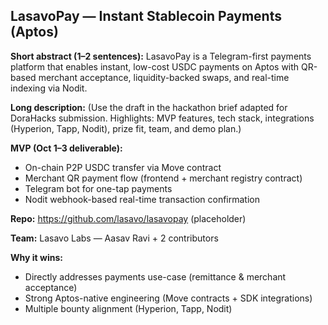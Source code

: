 ## LasavoPay — Instant Stablecoin Payments (Aptos)

**Short abstract (1–2 sentences):**
LasavoPay is a Telegram-first payments platform that enables instant, low-cost USDC payments on Aptos with QR-based merchant acceptance, liquidity-backed swaps, and real-time indexing via Nodit.

**Long description:**
(Use the draft in the hackathon brief adapted for DoraHacks submission. Highlights: MVP features, tech stack, integrations (Hyperion, Tapp, Nodit), prize fit, team, and demo plan.)

**MVP (Oct 1–3 deliverable):**
- On-chain P2P USDC transfer via Move contract
- Merchant QR payment flow (frontend + merchant registry contract)
- Telegram bot for one-tap payments
- Nodit webhook-based real-time transaction confirmation

**Repo:** https://github.com/lasavo/lasavopay (placeholder)

**Team:** Lasavo Labs — Aasav Ravi + 2 contributors

**Why it wins:**
- Directly addresses payments use-case (remittance & merchant acceptance)
- Strong Aptos-native engineering (Move contracts + SDK integrations)
- Multiple bounty alignment (Hyperion, Tapp, Nodit)
